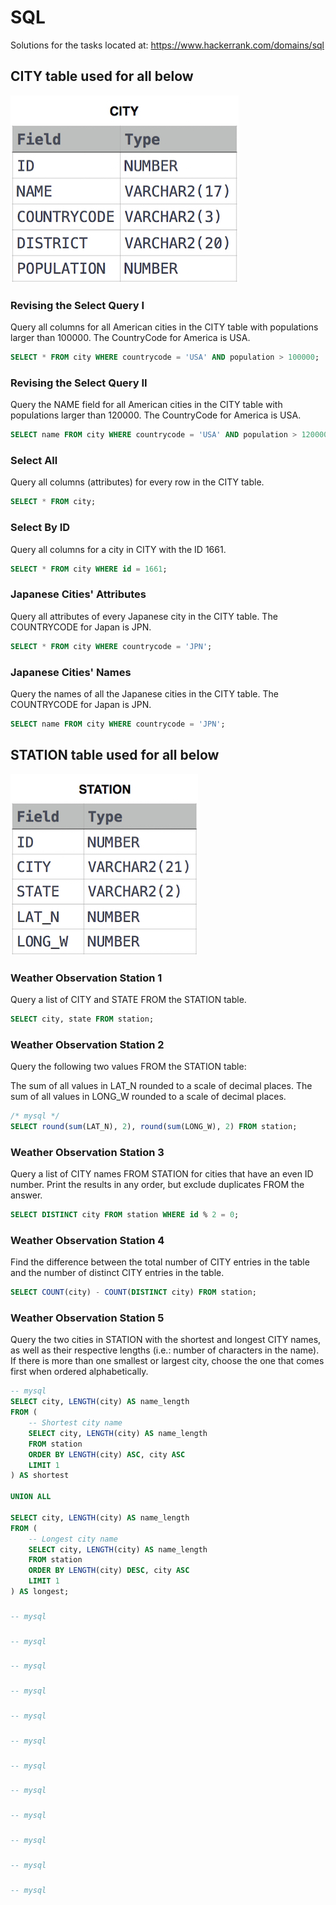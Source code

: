 # SQL
Solutions for the tasks located at: https://www.hackerrank.com/domains/sql

## CITY table used for all below
![alt text](city.png)

### Revising the Select Query I
Query all columns for all American cities in the CITY table with populations larger than 100000. The CountryCode for America is USA.
```sql
SELECT * FROM city WHERE countrycode = 'USA' AND population > 100000;
```

### Revising the Select Query II
Query the NAME field for all American cities in the CITY table with populations larger than 120000. The CountryCode for America is USA.
```sql
SELECT name FROM city WHERE countrycode = 'USA' AND population > 120000;
```

### Select All
Query all columns (attributes) for every row in the CITY table.
```sql
SELECT * FROM city;
```

### Select By ID
Query all columns for a city in CITY with the ID 1661.
```sql
SELECT * FROM city WHERE id = 1661;
```

### Japanese Cities' Attributes
Query all attributes of every Japanese city in the CITY table. The COUNTRYCODE for Japan is JPN.
```sql
SELECT * FROM city WHERE countrycode = 'JPN';
```

### Japanese Cities' Names
Query the names of all the Japanese cities in the CITY table. The COUNTRYCODE for Japan is JPN.
```sql
SELECT name FROM city WHERE countrycode = 'JPN';
```


## STATION table used for all below
![alt text](station.png)

### Weather Observation Station 1
Query a list of CITY and STATE FROM the STATION table.
```sql
SELECT city, state FROM station;
```

### Weather Observation Station 2
Query the following two values FROM the STATION table:

The sum of all values in LAT_N rounded to a scale of  decimal places.
The sum of all values in LONG_W rounded to a scale of  decimal places.
```sql
/* mysql */
SELECT round(sum(LAT_N), 2), round(sum(LONG_W), 2) FROM station;
```

### Weather Observation Station 3
Query a list of CITY names FROM STATION for cities that have an even ID number. Print the results in any order, but exclude duplicates FROM the answer.
```sql
SELECT DISTINCT city FROM station WHERE id % 2 = 0;
```

### Weather Observation Station 4
Find the difference between the total number of CITY entries in the table and the number of distinct CITY entries in the table.
```sql
SELECT COUNT(city) - COUNT(DISTINCT city) FROM station;
```

### Weather Observation Station 5
Query the two cities in STATION with the shortest and longest CITY names, as well as their respective lengths (i.e.: number of characters in the name). If there is more than one smallest or largest city, choose the one that comes first when ordered alphabetically.
```sql
-- mysql
SELECT city, LENGTH(city) AS name_length
FROM (
    -- Shortest city name
    SELECT city, LENGTH(city) AS name_length
    FROM station
    ORDER BY LENGTH(city) ASC, city ASC
    LIMIT 1
) AS shortest

UNION ALL

SELECT city, LENGTH(city) AS name_length
FROM (
    -- Longest city name
    SELECT city, LENGTH(city) AS name_length
    FROM station
    ORDER BY LENGTH(city) DESC, city ASC
    LIMIT 1
) AS longest;
```

###

```sql
-- mysql

```

###

```sql
-- mysql

```

###

```sql
-- mysql

```

###

```sql
-- mysql

```

###

```sql
-- mysql

```

###

```sql
-- mysql

```

###

```sql
-- mysql

```

###

```sql
-- mysql

```

###

```sql
-- mysql

```

###

```sql
-- mysql

```

###

```sql
-- mysql

```

###

```sql
-- mysql

```
